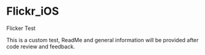 # Flickr_iOS
Flicker Test

This is a custom test, ReadMe and general information will be provided after code review and feedback.
